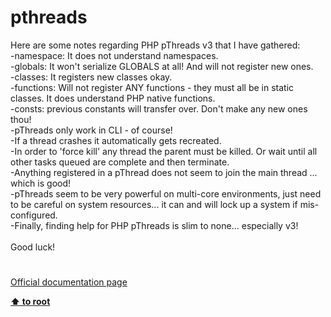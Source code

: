 # pthreads




<div class="phpcode"><span class="html">
Here are some notes regarding PHP pThreads v3 that I have gathered:<br>-namespace: It does not understand namespaces. <br>-globals: It won&apos;t serialize GLOBALS at all! And will not register new ones.<br>-classes: It registers new classes okay.<br>-functions: Will not register ANY functions - they must all be in static classes. It does understand PHP native functions. <br>-consts: previous constants will transfer over. Don&apos;t make any new ones thou!<br>-pThreads only work in CLI - of course!<br>-If a thread crashes it automatically gets recreated.<br>-In order to &apos;force kill&apos; any thread the parent must be killed. Or wait until all other tasks queued are complete and then terminate.<br>-Anything registered in a pThread does not seem to join the main thread ... which is good!<br>-pThreads seem to be very powerful on multi-core environments, just need to be careful on system resources... it can and will lock up a system if mis-configured.<br>-Finally, finding help for PHP pThreads is slim to none... especially v3!<br><br>Good luck!</span>
</div>
  

#

[Official documentation page](https://www.php.net/manual/en/book.pthreads.php)

**[⬆ to root](/)**